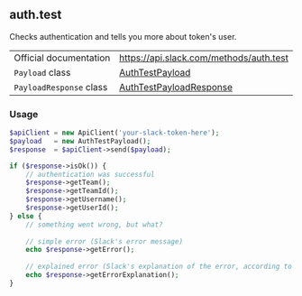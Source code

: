 ## auth.test

Checks authentication and tells you more about token's user.

| | |
|-------------------------|----------------------------------------------------------------------------------------------------------------|
| Official documentation  | https://api.slack.com/methods/auth.test                                                                        |
| `Payload` class         | [AuthTestPayload](https://github.com/cleentfaar/slack/blob/master/Payload/AuthTestPayload.php)                 |
| `PayloadResponse` class | [AuthTestPayloadResponse](https://github.com/cleentfaar/slack/blob/master/Payload/AuthTestPayloadResponse.php) |


### Usage

```php
$apiClient = new ApiClient('your-slack-token-here');
$payload   = new AuthTestPayload();
$response  = $apiClient->send($payload);

if ($response->isOk()) {
    // authentication was successful
    $response->getTeam();
    $response->getTeamId();
    $response->getUsername();
    $response->getUserId();
} else {
    // something went wrong, but what?
    
    // simple error (Slack's error message)
    echo $response->getError();
    
    // explained error (Slack's explanation of the error, according to the documentation)
    echo $response->getErrorExplanation();
}
```
